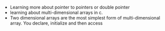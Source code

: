 - Learning more about pointer to pointers or double pointer
- learning about multi-dimensional arrays in c.
- Two dimensional arrays are the most simplest form of multi-dimensional array. You declare, initialize and then access
